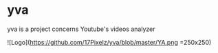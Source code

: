 # yva
yva is a project concerns Youtube's videos analyzer


![Logo](https://github.com/17Pixelz/yva/blob/master/YA.png =250x250)
